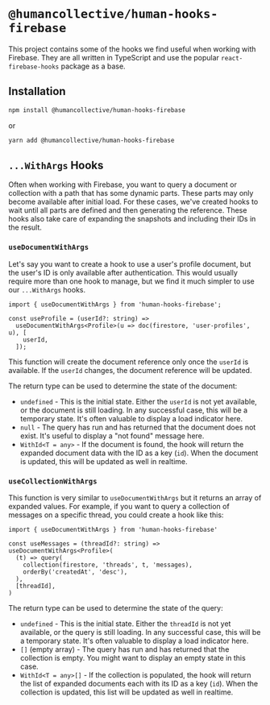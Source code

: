 # `@humancollective/human-hooks-firebase`

This project contains some of the hooks we find useful when working with Firebase. They are all written in TypeScript and use the popular `react-firebase-hooks` package as a base.

## Installation

```bash
npm install @humancollective/human-hooks-firebase
```

or

```bash
yarn add @humancollective/human-hooks-firebase
```

## `...WithArgs` Hooks

Often when working with Firebase, you want to query a document or collection with a path that has some dynamic parts. These parts may only become available after initial load. For these cases, we've created hooks to wait until all parts are defined and then generating the reference. These hooks also take care of expanding the snapshots and including their IDs in the result.

### `useDocumentWithArgs`

Let's say you want to create a hook to use a user's profile document, but the user's ID is only available after authentication. This would usually require more than one hook to manage, but we find it much simpler to use our `...WithArgs` hooks.

```tsx
import { useDocumentWithArgs } from 'human-hooks-firebase';

const useProfile = (userId?: string) =>
  useDocumentWithArgs<Profile>(u => doc(firestore, 'user-profiles', u), [
    userId,
  ]);
```

This function will create the document reference only once the `userId` is available. If the `userId` changes, the document reference will be updated.

The return type can be used to determine the state of the document:

- `undefined` - This is the initial state. Either the `userId` is not yet available, or the document is still loading. In any successful case, this will be a temporary state. It's often valuable to display a load indicator here.
- `null` - The query has run and has returned that the document does not exist. It's useful to display a "not found" message here.
- `WithId<T = any>` - If the document is found, the hook will return the expanded document data with the ID as a key (`id`). When the document is updated, this will be updated as well in realtime.

### `useCollectionWithArgs`

This function is very similar to `useDocumentWithArgs` but it returns an array of expanded values. For example, if you want to query a collection of messages on a specific thread, you could create a hook like this:

```tsx
import { useDocumentWithArgs } from 'human-hooks-firebase'

const useMessages = (threadId?: string) => useDocumentWithArgs<Profile>(
  (t) => query(
    collection(firestore, 'threads', t, 'messages),
    orderBy('createdAt', 'desc'),
  ),
  [threadId],
)
```

The return type can be used to determine the state of the query:

- `undefined` - This is the initial state. Either the `threadId` is not yet available, or the query is still loading. In any successful case, this will be a temporary state. It's often valuable to display a load indicator here.
- `[]` (empty array) - The query has run and has returned that the collection is empty. You might want to display an empty state in this case.
- `WithId<T = any>[]` - If the collection is populated, the hook will return the list of expanded documents each with its ID as a key (`id`). When the collection is updated, this list will be updated as well in realtime.
